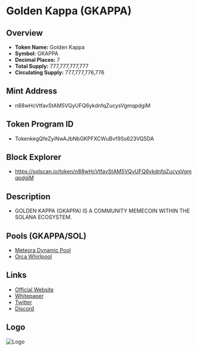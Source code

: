 # Golden Kappa (GKAPPA)

## Overview
- **Token Name:** Golden Kappa
- **Symbol:** GKAPPA
- **Decimal Places:** 7
- **Total Supply:** 777,777,777,777 
- **Circulating Supply:** 777,777,776,776 

## Mint Address
- n88wHcVtfavStAM5VQyUFQ6ykdnfqZucysVgmqpdgiM

## Token Program ID
- TokenkegQfeZyiNwAJbNbGKPFXCWuBvf9Ss623VQ5DA

## Block Explorer
- https://solscan.io/token/n88wHcVtfavStAM5VQyUFQ6ykdnfqZucysVgmqpdgiM


## Description
- GOLDEN KAPPA (GKAPPA) IS A COMMUNITY MEMECOIN WITHIN THE SOLANA ECOSYSTEM.

## Pools (GKAPPA/SOL)
- [Meteora Dynamic Pool](https://app.meteora.ag/pools/CUJmQdXVPKdMcnfbmW7yuGHDhQRY1MeMQwHQTBeese2v)
- [Orca Whirlpool](https://www.orca.so/pools?tokens=n88wHcVtfavStAM5VQyUFQ6ykdnfqZucysVgmqpdgiM)


## Links
- [Official Website](https://gkappa.org/)
- [Whitepaper](https://gkappa.org/wp-content/uploads/2024/07/WHITEPAPER_GKAPPA.pdf)
- [Twitter](https://x.com/GoldenKappa777)
- [Discord](https://discord.gg/dUHqggG7mJ)

## Logo
![Logo](https://gateway.pinata.cloud/ipfs/QmbgDgsdWnfnjamFqYrjRKhuJ1XjS3rKf9reYT6oXrS6KY)
